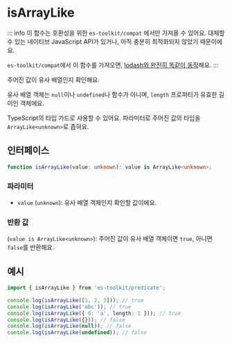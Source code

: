 # isArrayLike

::: info
이 함수는 호환성을 위한 `es-toolkit/compat` 에서만 가져올 수 있어요. 대체할 수 있는 네이티브 JavaScript API가 있거나, 아직 충분히 최적화되지 않았기 때문이에요.

`es-toolkit/compat`에서 이 함수를 가져오면, [lodash와 완전히 똑같이 동작](../../../compatibility.md)해요.
:::

주어진 값이 유사 배열인지 확인해요.

유사 배열 객체는 `null`이나 `undefined`나 함수가 아니며, `length` 프로퍼티가 유효한 길이인 객체에요.

TypeScript의 타입 가드로 사용할 수 있어요. 파라미터로 주어진 값의 타입을 `ArrayLike<unknown>`로 좁혀요.

## 인터페이스

```typescript
function isArrayLike(value: unknown): value is ArrayLike<unknown>;
```

### 파라미터

- `value` (`unknown`): 유사 배열 객체인지 확인할 값이에요.

### 반환 값

(`value is ArrayLike<unknown>`): 주어진 값이 유사 배열 객체이면 `true`, 아니면 `false`를 반환해요.

## 예시

```typescript
import { isArrayLike } from 'es-toolkit/predicate';

console.log(isArrayLike([1, 2, 3])); // true
console.log(isArrayLike('abc')); // true
console.log(isArrayLike({ 0: 'a', length: 1 })); // true
console.log(isArrayLike({})); // false
console.log(isArrayLike(null)); // false
console.log(isArrayLike(undefined)); // false
```
